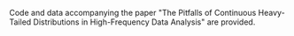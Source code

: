 Code and data accompanying the paper "The Pitfalls of Continuous Heavy-Tailed Distributions in High-Frequency Data Analysis" are provided.
